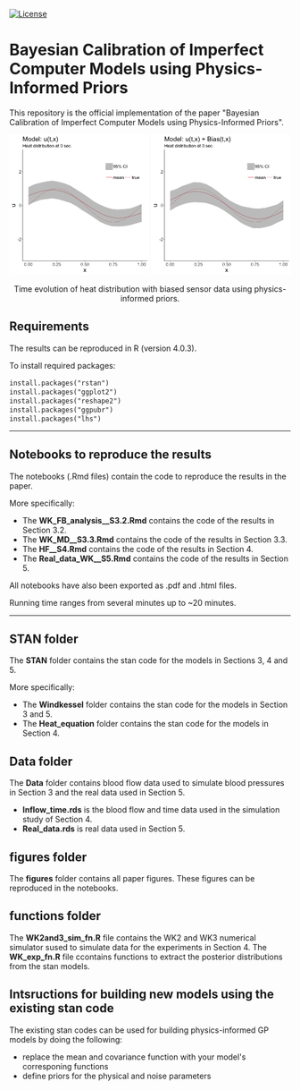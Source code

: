 [![License](https://img.shields.io/github/license/MiSpitieris/BC-with-PI-priors)](https://github.com/MiSpitieris/BC-with-PI-priors/blob/main/LICENSE)

# Bayesian Calibration of Imperfect Computer Models using Physics-Informed Priors

This repository is the official implementation of the paper "Bayesian Calibration of Imperfect Computer Models using Physics-Informed Priors". 

<p align="center">
 <img src="figures/anim_noBias.gif" alt="drawing" width="250"/> 
 <img src="figures/anim_UBias.gif" alt="drawing" width="250"/> 
</p>

<p align="center">
Time evolution of heat distribution with biased sensor data using physics-informed priors. 
</p>

## Requirements
The results can be reproduced in R (version 4.0.3).

To install required packages:

```setup
install.packages("rstan") 
install.packages("ggplot2")
install.packages("reshape2")
install.packages("ggpubr")
install.packages("lhs")
```
---
## Notebooks to reproduce the results
The notebooks (.Rmd files) contain the code to reproduce the results in the paper.

More specifically:

- The **WK_FB_analysis__S3.2.Rmd** contains the code of the results in Section 3.2.
- The **WK_MD__S3.3.Rmd** contains the code of the results in Section 3.3.
- The **HF__S4.Rmd** contains the code of the results in Section 4.
- The **Real_data_WK__S5.Rmd** contains the code of the results in Section 5.

All notebooks have also been exported as .pdf and .html files. 

Running time ranges from several minutes up to ~20 minutes.

---
## STAN folder
The **STAN** folder contains the stan code for the models in Sections 3, 4 and 5.

More specifically:

- The **Windkessel** folder contains the stan code for the models in Section 3 and 5.
- The **Heat_equation** folder contains the stan code for the models in Section 4.

## Data folder
The **Data** folder contains blood flow data used to simulate blood pressures in Section 3 and the real data used in Section 5. 

- **Inflow_time.rds** is the blood flow and time data used in the simulation study of Section 4. 
- **Real_data.rds** is real data used in Section 5.

## figures folder
The **figures** folder contains all paper figures. These figures can be reproduced in the notebooks.

## functions folder
The **WK2and3_sim_fn.R** file contains the WK2 and WK3 numerical simulator sused to simulate data for the experiments in Section 4. The **WK_exp_fn.R** file ccontains functions to extract the posterior distributions from the stan models.

## Intsructions for building new models using the existing stan code
The existing stan codes can be used for building physics-informed GP models by doing the following:

- replace the mean and covariance function with your model's corresponing functions
- define priors for the physical and noise parameters
